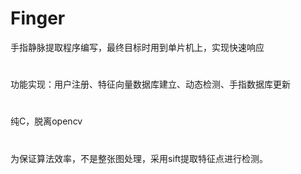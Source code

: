 # Finger
手指静脉提取程序编写，最终目标时用到单片机上，实现快速响应
#
功能实现：用户注册、特征向量数据库建立、动态检测、手指数据库更新
#
纯C，脱离opencv
#
为保证算法效率，不是整张图处理，采用sift提取特征点进行检测。
